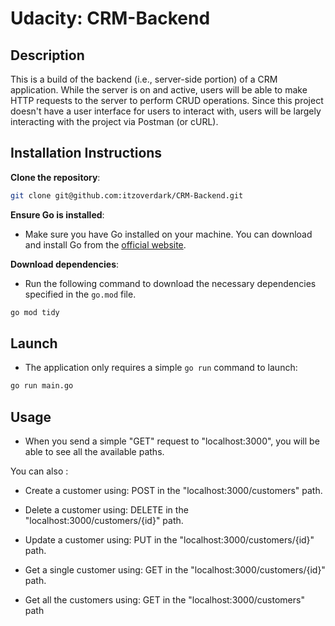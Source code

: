 
# Udacity: CRM-Backend

						
## Description


This is a build of the backend (i.e., server-side portion) of a CRM application. 
While the server is on and active, users will be able to make HTTP requests to the server to perform CRUD operations.
Since this project doesn't have a user interface for users to interact with, users will be largely interacting with the project via Postman (or cURL).
							

## Installation Instructions

**Clone the repository**:

```bash
git clone git@github.com:itzoverdark/CRM-Backend.git 
```
**Ensure Go is installed**:
 * Make sure you have Go installed on your machine. You can download and install Go from the [official website](https://golang.org/dl/). 
 
**Download dependencies**:
 - Run the following command to download the necessary dependencies specified in the `go.mod` file.
 ```bash
go mod tidy
 ```
 
## Launch
							   
- The application only requires a simple `go run` command to launch:
```bash
go run main.go
 ```
							
## Usage

- When you send a simple "GET" request to "localhost:3000", you will be able to see all the available paths.

You can also :

- Create a customer using: POST in the "localhost:3000/customers" path.

- Delete a customer using: DELETE in the "localhost:3000/customers/{id}" path.

- Update a customer using: PUT in the "localhost:3000/customers/{id}" path.

- Get a single customer using: GET in the "localhost:3000/customers/{id}" path.

- Get all the customers using: GET in the "localhost:3000/customers" path
